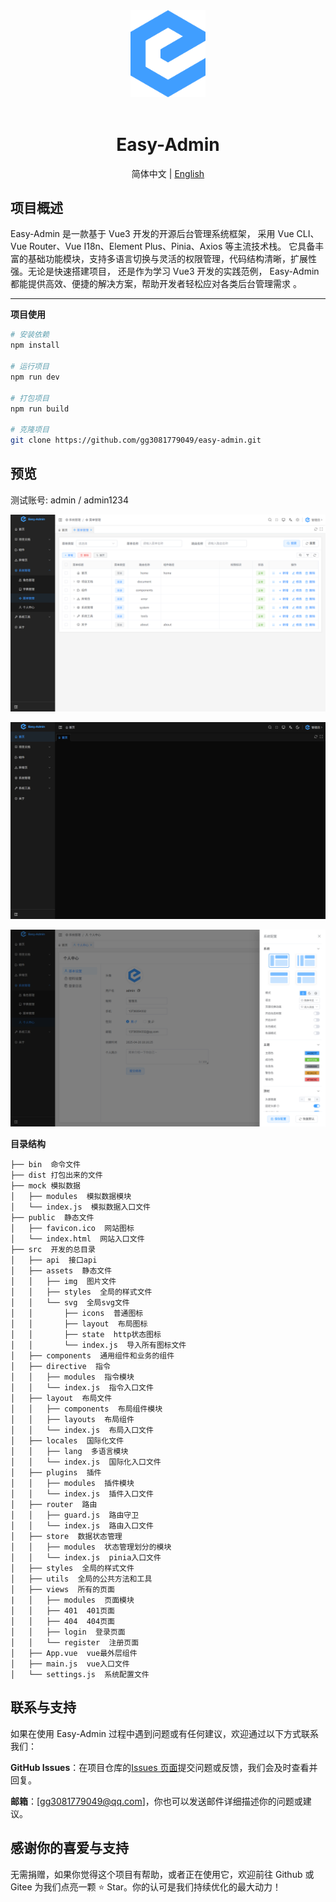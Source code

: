 <div align="center">
    <a href="https://easy-admin.cn">
        <img alt="Easy-Admin Logo" width="120" src="https://github.com/codejck/assets/blob/main/logo.png?raw=true">
    </a>
    <br>
    <br>
    <h1>Easy-Admin</h1>
    简体中文 | <a href="#">English</a>
</div>

## 项目概述

Easy-Admin 是一款基于 Vue3 开发的开源后台管理系统框架， 采用 Vue CLI、Vue Router、Vue I18n、Element Plus、Pinia、Axios 等主流技术栈。 它具备丰富的基础功能模块，支持多语言切换与灵活的权限管理，代码结构清晰，扩展性强。无论是快速搭建项目， 还是作为学习 Vue3 开发的实践范例， Easy-Admin 都能提供高效、便捷的解决方案，帮助开发者轻松应对各类后台管理需求 。

---

**项目使用**

```bash
# 安装依赖
npm install

# 运行项目
npm run dev

# 打包项目
npm run build

# 克隆项目
git clone https://github.com/gg3081779049/easy-admin.git
```

## 预览
测试账号: admin / admin1234

![](https://github.com/codejck/assets/blob/main/preview1.png?raw=true)

![](https://github.com/codejck/assets/blob/main/preview2.png?raw=true)

![](https://github.com/codejck/assets/blob/main/preview3.png?raw=true)

**目录结构**
```
├── bin  命令文件
├── dist 打包出来的文件
├── mock 模拟数据
│   ├── modules  模拟数据模块
│   └── index.js  模拟数据入口文件
├── public  静态文件
│   ├── favicon.ico  网站图标
│   └── index.html  网站入口文件
├── src  开发的总目录
│   ├── api  接口api
│   ├── assets  静态文件
│   │   ├── img  图片文件
│   │   ├── styles  全局的样式文件
│   │   └── svg  全局svg文件
│   │       ├── icons  普通图标
│   │       ├── layout  布局图标
│   │       ├── state  http状态图标
│   │       └── index.js  导入所有图标文件
│   ├── components  通用组件和业务的组件
│   ├── directive  指令
│   │   ├── modules  指令模块
│   │   └── index.js  指令入口文件
│   ├── layout  布局文件
│   │   ├── components  布局组件模块
│   │   ├── layouts  布局组件
│   │   └── index.js  布局入口文件
│   ├── locales  国际化文件
│   │   ├── lang  多语言模块
│   │   └── index.js  国际化入口文件
│   ├── plugins  插件
│   │   ├── modules  插件模块
│   │   └── index.js  插件入口文件
│   ├── router  路由
│   │   ├── guard.js  路由守卫
│   │   └── index.js  路由入口文件
│   ├── store  数据状态管理
│   │   ├── modules  状态管理划分的模块
│   │   └── index.js  pinia入口文件
│   ├── styles  全局的样式文件
│   ├── utils  全局的公共方法和工具
│   ├── views  所有的页面
|   │   ├── modules  页面模块
│   │   ├── 401  401页面
│   │   ├── 404  404页面
│   │   ├── login  登录页面
│   │   └── register  注册页面
│   ├── App.vue  vue最外层组件
│   ├── main.js  vue入口文件
│   └── settings.js  系统配置文件
```

## 联系与支持

如果在使用 Easy-Admin 过程中遇到问题或有任何建议，欢迎通过以下方式联系我们：

**GitHub Issues**：在项目仓库的[Issues 页面](https://github.com/gg3081779049/easy-admin/issues)提交问题或反馈，我们会及时查看并回复。

**邮箱**：\[gg3081779049@qq.com]，你也可以发送邮件详细描述你的问题或建议。

## 感谢你的喜爱与支持
无需捐赠，如果你觉得这个项目有帮助，或者正在使用它，欢迎前往 Github 或 Gitee 为我们点亮一颗 ⭐ Star。你的认可是我们持续优化的最大动力！
